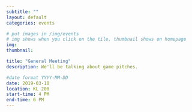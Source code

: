 ```yaml
---
subtitle: ""
layout: default
categories: events

# put images in /img/events
# img shows when you click on the tile, thumbnail shows on homepage
img:
thumbnail: 

title: "General Meeting"
description: We'll be talking about game pitches.

#date format YYYY-MM-DD
date: 2019-03-10
location: KL 208
start-time: 4 PM
end-time: 6 PM  
---
```

